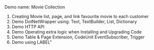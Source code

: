 Demo name: Movie Collection

1. Creating Movie list, page, and link favourite movie to each customer
2. Demo DotNetWrapper using: Text, TextBuilder, List, Dictionary
3. Demo HTTP API
4. Demo Operating extra logic when Installing and Upgrading Code
5. Demo Table & Page Extension, CodeUnit EventSubscriber, Trigger
6. Demo using LABEL"
